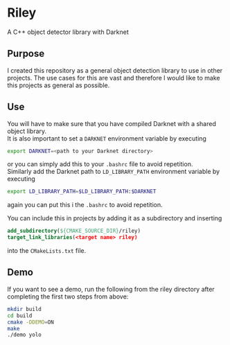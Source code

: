 # Riley
A C++ object detector library with Darknet

## Purpose
I created this repository as a general object detection library to use in other projects. 
The use cases for this are vast and therefore I would like to make this projects as general as possible.

## Use
You will have to make sure that you have compiled Darknet with a shared object library.  
It is also important to set a `DARKNET` environment variable by executing
```bash
export DARKNET=<path to your Darknet directory>
```
or you can simply add this to your `.bashrc` file to avoid repetition.  
Similarly add the Darknet path to `LD_LIBRARY_PATH` environment variable by executing
```bash
export LD_LIBRARY_PATH=$LD_LIBRARY_PATH:$DARKNET
```
again you can put this i the `.bashrc` to avoid repetition.  

You can include this in projects by adding it as a subdirectory and inserting
```cmake
add_subdirectory(${CMAKE_SOURCE_DIR}/riley)
target_link_libraries(<target name> riley)
```
into the `CMakeLists.txt` file.

## Demo
If you want to see a demo, run the following from the riley directory after completing the first two steps from above:
```bash
mkdir build
cd build 
cmake -DDEMO=ON
make
./demo yolo
```
